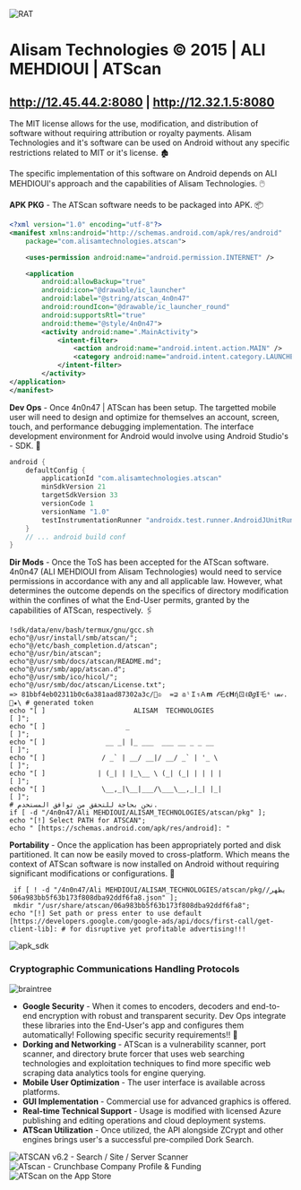 ![RAT](https://github.com/user-attachments/assets/577f59e0-870f-49b6-b99f-6f4c38b1f9ec)

# Alisam Technologies ©️ 2015 | ALI MEHDIOUI | ATScan
## http://12.45.44.2:8080 | http://12.32.1.5:8080

The MIT license allows for the use, modification, and distribution of software without requiring attribution or royalty payments. Alisam Technologies and it's software can be used on Android without any specific restrictions related to MIT or it's license. 🏚️

The specific implementation of this software on Android depends on ALI MEHDIOUI's approach and the capabilities of Alisam Technologies. 🖱️

**APK PKG** - The ATScan software needs to be packaged into APK. 📦

```xml
<?xml version="1.0" encoding="utf-8"?>
<manifest xmlns:android="http://schemas.android.com/apk/res/android"
    package="com.alisamtechnologies.atscan">

    <uses-permission android:name="android.permission.INTERNET" />

    <application
        android:allowBackup="true"
        android:icon="@drawable/ic_launcher"
        android:label="@string/atscan_4n0n47"
        android:roundIcon="@drawable/ic_launcher_round"
        android:supportsRtl="true"
        android:theme="@style/4n0n47">
        <activity android:name=".MainActivity">
            <intent-filter>
                <action android:name="android.intent.action.MAIN" />
                <category android:name="android.intent.category.LAUNCHER" /> # launches atscan
            </intent-filter>
        </activity>
</application>
</manifest>
```

**Dev Ops** - Once 4n0n47 | ATScan has been setup. The targetted mobile user will need to design and optimize for themselves an account, screen, touch, and performance debugging implementation. The interface development environment for Android would involve using Android Studio's - SDK. 📱

```gradle
android {
    defaultConfig {
        applicationId "com.alisamtechnologies.atscan"
        minSdkVersion 21
        targetSdkVersion 33
        versionCode 1
        versionName "1.0"
        testInstrumentationRunner "androidx.test.runner.AndroidJUnitRunner"
    }
    // ... android build conf
}
```

**Dir Mods** - Once the ToS has been accepted for the ATScan software. 4n0n47 (ALI MEHDIOUI from Alisam Technologies) would need to service permissions in accordance with any and all applicable law. However, what determines the outcome depends on the specifics of directory modification within the confines of what the End-User permits, granted by the capabilities of ATScan, respectively. 🖇️

```shell
!sdk/data/env/bash/termux/gnu/gcc.sh
echo"@/usr/install/smb/atscan/";
echo"@/etc/bash_completion.d/atscan";
echo"@/usr/bin/atscan";
echo"@/usr/smb/docs/atscan/README.md";
echo"@/usr/smb/app/atscan.d";
echo"@/usr/smb/ico/hicol/";
echo"@/usr/smb/doc/atscan/License.txt";
=> 81bbf4eb02311b0c6a381aad87302a3c/👮♔  =⊒ 𝕒ˡＩรＡ𝐦 𝓉乇¢𝐇ήㄖℓØ𝑔Ɨ乇ˢ เ𝓷𝒸.  🍩★\ # generated token
echo "[ ]                      ALISAM  TECHNOLOGIES                             [ ]";
echo "[ ]                    _                                                  [ ]";
echo "[ ]               __ _| |_ ___  ___ __ _ _ __                             [ ]";
echo "[ ]              / _` | __/ __|/ __/ _` | '_ \                            [ ]";
echo "[ ]             | (_| | |_\__ \ (_| (_| | | | |                           [ ]";
echo "[ ]              \__,_|\__|___/\___\__,_|_| |_|                           [ ]";
# نحن بحاجة للتحقق من توافق المستخدم.
if [ -d "/4n0n47/Ali MEHDIOUI/ALISAM_TECHNOLOGIES/atscan/pkg" ];
echo "[!] Select PATH for ATSCAN";
echo " [https://schemas.android.com/apk/res/android]: "
```

**Portability** - Once the application has been appropriately ported and disk partitioned. It can now be easily moved to cross-platform. Which means the context of ATScan software is now installed on Android without requiring significant modifications or configurations. 🤖

```shell
 if [ ! -d "/4n0n47/Ali MEHDIOUI/ALISAM_TECHNOLOGIES/atscan/pkg/يظهر/ 506a983bb5f63b173f808dba92ddf6fa8.json" ];
 mkdir "/usr/share/atscan/06a983bb5f63b173f808dba92ddf6fa8";
echo "[!] Set path or press enter to use default [https://developers.google.com/google-ads/api/docs/first-call/get-client-lib]: # for disruptive yet profitable advertising!!!
```
![apk_sdk](https://github.com/user-attachments/assets/608a0ef9-a80d-4094-81a7-0a034906a4a8)

### Cryptographic Communications Handling Protocols

![braintree](https://github.com/user-attachments/assets/c4eb1a8b-2388-48d7-b641-45a9400cfa67)

- **Google Security** - When it comes to encoders, decoders and end-to-end encryption with robust and transparent security. Dev Ops integrate these libraries into the End-User's app and configures them automatically! Following specific security requirements!! 🔏
- **Dorking and Networking** - ATScan is a vulnerability scanner, port scanner, and directory brute forcer that uses web searching technologies and exploitation techniques to find more specific web scraping data analytics tools for engine querying.
- **Mobile User Optimization** - The user interface is available across platforms.
- **GUI Implementation** - Commercial use for advanced graphics is offered.
- **Real-time Technical Support** - Usage is modified with licensed Azure publishing and editing operations and cloud deployment systems.
- **ATScan Utilization** - Once utilized, the API alongside ZCrypt and other engines brings user's a successful pre-compiled Dork Search.

<img src="https://tse3.mm.bing.net/th?id=OIP.RthZA_lOCjHezW-FJILK_QHaD6&amp;pid=Api" alt="ATSCAN v6.2 - Search / Site / Server Scanner"/>
<img src="https://tse4.mm.bing.net/th?id=OIP.KMMRjTLYAqBiIBxWN1l20AAAAA&amp;pid=Api" alt="ATscan - Crunchbase Company Profile &amp; Funding"/>
<img src="https://tse4.mm.bing.net/th?id=OIP.Fdo0tCEiDUjUXTt7nhBjTQHaD4&amp;pid=Api" alt="‎ATScan on the App Store"/>
